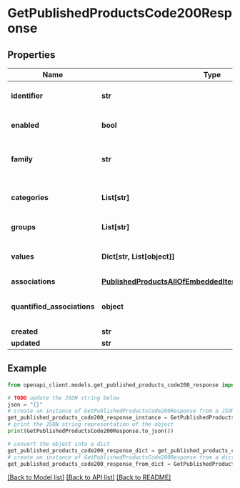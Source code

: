 # GetPublishedProductsCode200Response


## Properties

Name | Type | Description | Notes
------------ | ------------- | ------------- | -------------
**identifier** | **str** | Published product identifier, i.e. the value of the only &#x60;pim_catalog_identifier&#x60; attribute | 
**enabled** | **bool** | Whether the published product is enable | [optional] [default to True]
**family** | **str** | &lt;a href&#x3D;&#39;api-reference.html#Family&#39;&gt;Family&lt;/a&gt; code from which the published product inherits its attributes and attributes requirements | [optional] [default to 'null']
**categories** | **List[str]** | Codes of the &lt;a href&#x3D;&#39;api-reference.html#Category&#39;&gt;categories&lt;/a&gt; in which the published product is classified | [optional] 
**groups** | **List[str]** | Codes of the groups to which the published product belong | [optional] 
**values** | **Dict[str, List[object]]** | Product attributes values, see &lt;a href&#x3D;&#39;/concepts/products.html#focus-on-the-product-values&#39;&gt;Product values&lt;/a&gt; section for more details | [optional] 
**associations** | [**PublishedProductsAllOfEmbeddedItemsInnerAllOfAssociations**](PublishedProductsAllOfEmbeddedItemsInnerAllOfAssociations.md) |  | [optional] 
**quantified_associations** | **object** | Warning: associations with quantities are not compatible with the published products. The response will always be empty. | [optional] 
**created** | **str** | Date of creation | [optional] 
**updated** | **str** | Date of the last update | [optional] 

## Example

```python
from openapi_client.models.get_published_products_code200_response import GetPublishedProductsCode200Response

# TODO update the JSON string below
json = "{}"
# create an instance of GetPublishedProductsCode200Response from a JSON string
get_published_products_code200_response_instance = GetPublishedProductsCode200Response.from_json(json)
# print the JSON string representation of the object
print(GetPublishedProductsCode200Response.to_json())

# convert the object into a dict
get_published_products_code200_response_dict = get_published_products_code200_response_instance.to_dict()
# create an instance of GetPublishedProductsCode200Response from a dict
get_published_products_code200_response_from_dict = GetPublishedProductsCode200Response.from_dict(get_published_products_code200_response_dict)
```
[[Back to Model list]](../README.md#documentation-for-models) [[Back to API list]](../README.md#documentation-for-api-endpoints) [[Back to README]](../README.md)


